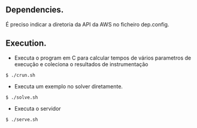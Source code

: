 ## Dependencies.

É preciso indicar a diretoria da API da AWS no ficheiro dep.config.

## Execution.

*  Executa o program em C para calcular tempos de vários parametros de execução e coleciona o resultados de instrumentação

` $ ./crun.sh `

*  Executa um exemplo no solver diretamente.

` $ ./solve.sh `

* Executa o servidor

` $ ./serve.sh `
